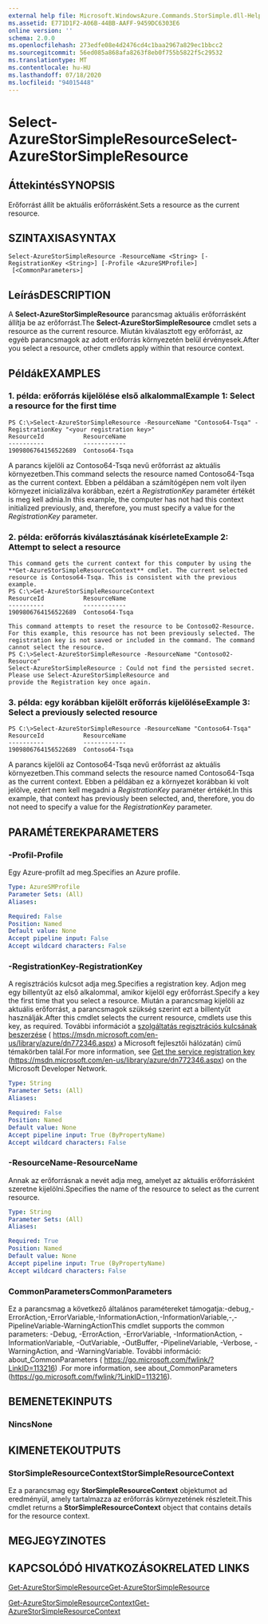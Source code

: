 ```yaml
---
external help file: Microsoft.WindowsAzure.Commands.StorSimple.dll-Help.xml
ms.assetid: E771D1F2-A06B-44BB-AAFF-9459DC6303E6
online version: ''
schema: 2.0.0
ms.openlocfilehash: 273edfe08e4d2476cd4c1baa2967a829ec1bbcc2
ms.sourcegitcommit: 56ed085a868afa8263f8eb0f755b5822f5c29532
ms.translationtype: MT
ms.contentlocale: hu-HU
ms.lasthandoff: 07/18/2020
ms.locfileid: "94015448"
---
```

# <span data-ttu-id="336d7-101">Select-AzureStorSimpleResource</span><span class="sxs-lookup"><span data-stu-id="336d7-101">Select-AzureStorSimpleResource</span></span>

## <span data-ttu-id="336d7-102">Áttekintés</span><span class="sxs-lookup"><span data-stu-id="336d7-102">SYNOPSIS</span></span>
<span data-ttu-id="336d7-103">Erőforrást állít be aktuális erőforrásként.</span><span class="sxs-lookup"><span data-stu-id="336d7-103">Sets a resource as the current resource.</span></span>

## <span data-ttu-id="336d7-104">SZINTAXISA</span><span class="sxs-lookup"><span data-stu-id="336d7-104">SYNTAX</span></span>

```
Select-AzureStorSimpleResource -ResourceName <String> [-RegistrationKey <String>] [-Profile <AzureSMProfile>]
 [<CommonParameters>]
```

## <span data-ttu-id="336d7-105">Leírás</span><span class="sxs-lookup"><span data-stu-id="336d7-105">DESCRIPTION</span></span>
<span data-ttu-id="336d7-106">A **Select-AzureStorSimpleResource** parancsmag aktuális erőforrásként állítja be az erőforrást.</span><span class="sxs-lookup"><span data-stu-id="336d7-106">The **Select-AzureStorSimpleResource** cmdlet sets a resource as the current resource.</span></span>
<span data-ttu-id="336d7-107">Miután kiválasztott egy erőforrást, az egyéb parancsmagok az adott erőforrás környezetén belül érvényesek.</span><span class="sxs-lookup"><span data-stu-id="336d7-107">After you select a resource, other cmdlets apply within that resource context.</span></span>

## <span data-ttu-id="336d7-108">Példák</span><span class="sxs-lookup"><span data-stu-id="336d7-108">EXAMPLES</span></span>

### <span data-ttu-id="336d7-109">1. példa: erőforrás kijelölése első alkalommal</span><span class="sxs-lookup"><span data-stu-id="336d7-109">Example 1: Select a resource for the first time</span></span>
```
PS C:\>Select-AzureStorSimpleResource -ResourceName "Contoso64-Tsqa" -RegistrationKey "<your registration key>"
ResourceId           ResourceName
----------           ------------
1909806764156522689  Contoso64-Tsqa
```

<span data-ttu-id="336d7-110">A parancs kijelöli az Contoso64-Tsqa nevű erőforrást az aktuális környezetben.</span><span class="sxs-lookup"><span data-stu-id="336d7-110">This command selects the resource named Contoso64-Tsqa as the current context.</span></span>
<span data-ttu-id="336d7-111">Ebben a példában a számítógépen nem volt ilyen környezet inicializálva korábban, ezért a *RegistrationKey* paraméter értékét is meg kell adnia.</span><span class="sxs-lookup"><span data-stu-id="336d7-111">In this example, the computer has not had this context initialized previously, and, therefore, you must specify a value for the *RegistrationKey* parameter.</span></span>

### <span data-ttu-id="336d7-112">2. példa: erőforrás kiválasztásának kísérlete</span><span class="sxs-lookup"><span data-stu-id="336d7-112">Example 2: Attempt to select a resource</span></span>
```
This command gets the current context for this computer by using the **Get-AzureStorSimpleResourceContext** cmdlet. The current selected resource is Contoso64-Tsqa. This is consistent with the previous example. 
PS C:\>Get-AzureStorSimpleResourceContext
ResourceId           ResourceName
----------           ------------
1909806764156522689  Contoso64-Tsqa 

This command attempts to reset the resource to be Contoso02-Resource. For this example, this resource has not been previously selected. The registration key is not saved or included in the command. The command cannot select the resource. 
PS C:\>Select-AzureStorSimpleResource -ResourceName "Contoso02-Resource"
Select-AzureStorSimpleResource : Could not find the persisted secret. Please use Select-AzureStorSimpleResource and
provide the Registration key once again.
```

### <span data-ttu-id="336d7-113">3. példa: egy korábban kijelölt erőforrás kijelölése</span><span class="sxs-lookup"><span data-stu-id="336d7-113">Example 3: Select a previously selected resource</span></span>
```
PS C:\>Select-AzureStorSimpleResource -ResourceName "Contoso64-Tsqa"
ResourceId           ResourceName
----------           ------------
1909806764156522689  Contoso64-Tsqa
```

<span data-ttu-id="336d7-114">A parancs kijelöli az Contoso64-Tsqa nevű erőforrást az aktuális környezetben.</span><span class="sxs-lookup"><span data-stu-id="336d7-114">This command selects the resource named Contoso64-Tsqa as the current context.</span></span>
<span data-ttu-id="336d7-115">Ebben a példában ez a környezet korábban ki volt jelölve, ezért nem kell megadni a *RegistrationKey* paraméter értékét.</span><span class="sxs-lookup"><span data-stu-id="336d7-115">In this example, that context has previously been selected, and, therefore, you do not need to specify a value for the *RegistrationKey* parameter.</span></span>

## <span data-ttu-id="336d7-116">PARAMÉTEREK</span><span class="sxs-lookup"><span data-stu-id="336d7-116">PARAMETERS</span></span>

### <span data-ttu-id="336d7-117">-Profil</span><span class="sxs-lookup"><span data-stu-id="336d7-117">-Profile</span></span>
<span data-ttu-id="336d7-118">Egy Azure-profilt ad meg.</span><span class="sxs-lookup"><span data-stu-id="336d7-118">Specifies an Azure profile.</span></span>

```yaml
Type: AzureSMProfile
Parameter Sets: (All)
Aliases: 

Required: False
Position: Named
Default value: None
Accept pipeline input: False
Accept wildcard characters: False
```

### <span data-ttu-id="336d7-119">-RegistrationKey</span><span class="sxs-lookup"><span data-stu-id="336d7-119">-RegistrationKey</span></span>
<span data-ttu-id="336d7-120">A regisztrációs kulcsot adja meg.</span><span class="sxs-lookup"><span data-stu-id="336d7-120">Specifies a registration key.</span></span>
<span data-ttu-id="336d7-121">Adjon meg egy billentyűt az első alkalommal, amikor kijelöl egy erőforrást.</span><span class="sxs-lookup"><span data-stu-id="336d7-121">Specify a key the first time that you select a resource.</span></span>
<span data-ttu-id="336d7-122">Miután a parancsmag kijelöli az aktuális erőforrást, a parancsmagok szükség szerint ezt a billentyűt használják.</span><span class="sxs-lookup"><span data-stu-id="336d7-122">After this cmdlet selects the current resource, cmdlets use this key, as required.</span></span>
<span data-ttu-id="336d7-123">További információt a [szolgáltatás regisztrációs kulcsának beszerzése](https://msdn.microsoft.com/en-us/library/azure/dn772346.aspx)  ( https://msdn.microsoft.com/en-us/library/azure/dn772346.aspx) a Microsoft fejlesztői hálózatán) című témakörben talál.</span><span class="sxs-lookup"><span data-stu-id="336d7-123">For more information, see [Get the service registration key](https://msdn.microsoft.com/en-us/library/azure/dn772346.aspx)  (https://msdn.microsoft.com/en-us/library/azure/dn772346.aspx) on the Microsoft Developer Network.</span></span>

```yaml
Type: String
Parameter Sets: (All)
Aliases: 

Required: False
Position: Named
Default value: None
Accept pipeline input: True (ByPropertyName)
Accept wildcard characters: False
```

### <span data-ttu-id="336d7-124">-ResourceName</span><span class="sxs-lookup"><span data-stu-id="336d7-124">-ResourceName</span></span>
<span data-ttu-id="336d7-125">Annak az erőforrásnak a nevét adja meg, amelyet az aktuális erőforrásként szeretne kijelölni.</span><span class="sxs-lookup"><span data-stu-id="336d7-125">Specifies the name of the resource to select as the current resource.</span></span>

```yaml
Type: String
Parameter Sets: (All)
Aliases: 

Required: True
Position: Named
Default value: None
Accept pipeline input: True (ByPropertyName)
Accept wildcard characters: False
```

### <span data-ttu-id="336d7-126">CommonParameters</span><span class="sxs-lookup"><span data-stu-id="336d7-126">CommonParameters</span></span>
<span data-ttu-id="336d7-127">Ez a parancsmag a következő általános paramétereket támogatja:-debug,-ErrorAction,-ErrorVariable,-InformationAction,-InformationVariable,-,-PipelineVariable-WarningAction</span><span class="sxs-lookup"><span data-stu-id="336d7-127">This cmdlet supports the common parameters: -Debug, -ErrorAction, -ErrorVariable, -InformationAction, -InformationVariable, -OutVariable, -OutBuffer, -PipelineVariable, -Verbose, -WarningAction, and -WarningVariable.</span></span> <span data-ttu-id="336d7-128">További információ: about_CommonParameters ( https://go.microsoft.com/fwlink/?LinkID=113216) .</span><span class="sxs-lookup"><span data-stu-id="336d7-128">For more information, see about_CommonParameters (https://go.microsoft.com/fwlink/?LinkID=113216).</span></span>

## <span data-ttu-id="336d7-129">BEMENETEK</span><span class="sxs-lookup"><span data-stu-id="336d7-129">INPUTS</span></span>

### <span data-ttu-id="336d7-130">Nincs</span><span class="sxs-lookup"><span data-stu-id="336d7-130">None</span></span>

## <span data-ttu-id="336d7-131">KIMENETEK</span><span class="sxs-lookup"><span data-stu-id="336d7-131">OUTPUTS</span></span>

### <span data-ttu-id="336d7-132">StorSimpleResourceContext</span><span class="sxs-lookup"><span data-stu-id="336d7-132">StorSimpleResourceContext</span></span>
<span data-ttu-id="336d7-133">Ez a parancsmag egy **StorSimpleResourceContext** objektumot ad eredményül, amely tartalmazza az erőforrás környezetének részleteit.</span><span class="sxs-lookup"><span data-stu-id="336d7-133">This cmdlet returns a **StorSimpleResourceContext** object that contains details for the resource context.</span></span>

## <span data-ttu-id="336d7-134">MEGJEGYZI</span><span class="sxs-lookup"><span data-stu-id="336d7-134">NOTES</span></span>

## <span data-ttu-id="336d7-135">KAPCSOLÓDÓ HIVATKOZÁSOK</span><span class="sxs-lookup"><span data-stu-id="336d7-135">RELATED LINKS</span></span>

[<span data-ttu-id="336d7-136">Get-AzureStorSimpleResource</span><span class="sxs-lookup"><span data-stu-id="336d7-136">Get-AzureStorSimpleResource</span></span>](./Get-AzureStorSimpleResource.md)

[<span data-ttu-id="336d7-137">Get-AzureStorSimpleResourceContext</span><span class="sxs-lookup"><span data-stu-id="336d7-137">Get-AzureStorSimpleResourceContext</span></span>](./Get-AzureStorSimpleResourceContext.md)


